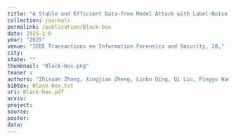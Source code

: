 ```yaml
---
title: "A Stable and Efficient Data-free Model Attack with Label-Noise Data Generation"
collection: journals
permalink: /publication/Black-box
date: 2025-2-6
year: "2025"
venue: "IEEE Transactions on Information Forensics and Security, 20,"
city: 
state: ""
thumbnail: "Black-box.png"
teaser : 
authors: "Zhixuan Zhang, Xingjian Zheng, Linbo Qing, Qi Liu, Pingyu Wang"
bibtex: Black-box.txt
uri: Black-box.pdf
arxiv: 
project: 
source: 
poster: 
data:
---
```

